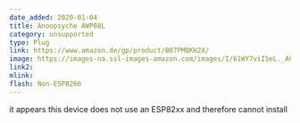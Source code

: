 ```yaml
---
date_added: 2020-01-04
title: Anoopsyche AWP08L
category: unsupported
type: Plug
link: https://www.amazon.de/gp/product/B07PMQKH2X/
image: https://images-na.ssl-images-amazon.com/images/I/61WY7viI5eL._AC_SL1500_.jpg
link2: 
mlink: 
flash: Non-ESP8266
---
```

it appears this device does not use an ESP82xx and therefore cannot install
